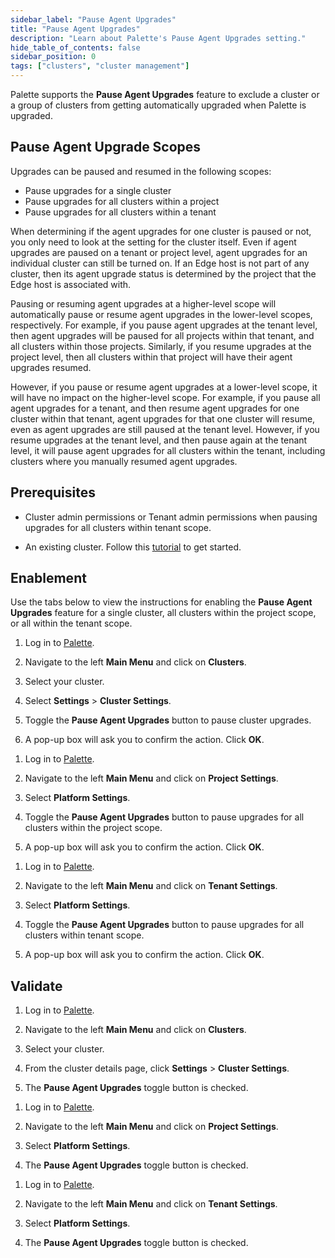 ```yaml
---
sidebar_label: "Pause Agent Upgrades"
title: "Pause Agent Upgrades"
description: "Learn about Palette's Pause Agent Upgrades setting."
hide_table_of_contents: false
sidebar_position: 0
tags: ["clusters", "cluster management"]
---
```


Palette supports the **Pause Agent Upgrades** feature to exclude a cluster or a group of clusters from getting
automatically upgraded when Palette is upgraded.

## Pause Agent Upgrade Scopes

Upgrades can be paused and resumed in the following scopes:

- Pause upgrades for a single cluster
- Pause upgrades for all clusters within a project
- Pause upgrades for all clusters within a tenant

When determining if the agent upgrades for one cluster is paused or not, you only need to look at the setting for the
cluster itself. Even if agent upgrades are paused on a tenant or project level, agent upgrades for an individual cluster
can still be turned on. If an Edge host is not part of any cluster, then its agent upgrade status is determined by the
project that the Edge host is associated with.

Pausing or resuming agent upgrades at a higher-level scope will automatically pause or resume agent upgrades in the
lower-level scopes, respectively. For example, if you pause agent upgrades at the tenant level, then agent upgrades will
be paused for all projects within that tenant, and all clusters within those projects. Similarly, if you resume upgrades
at the project level, then all clusters within that project will have their agent upgrades resumed.

However, if you pause or resume agent upgrades at a lower-level scope, it will have no impact on the higher-level scope.
For example, if you pause all agent upgrades for a tenant, and then resume agent upgrades for one cluster within that
tenant, agent upgrades for that one cluster will resume, even as agent upgrades are still paused at the tenant level.
However, if you resume upgrades at the tenant level, and then pause again at the tenant level, it will pause agent
upgrades for all clusters within the tenant, including clusters where you manually resumed agent upgrades.

## Prerequisites

- Cluster admin permissions or Tenant admin permissions when pausing upgrades for all clusters within tenant scope.

- An existing cluster. Follow this [tutorial](../../clusters.md) to get started.

## Enablement

Use the tabs below to view the instructions for enabling the **Pause Agent Upgrades** feature for a single cluster, all
clusters within the project scope, or all within the tenant scope.

<Tabs groupId="pauseUpgrades">

<TabItem value="singleCluster" label="Single Cluster">

1. Log in to [Palette](https://console.spectrocloud.com).

2. Navigate to the left **Main Menu** and click on **Clusters**.

3. Select your cluster.

4. Select **Settings** > **Cluster Settings**.

5. Toggle the **Pause Agent Upgrades** button to pause cluster upgrades.

6. A pop-up box will ask you to confirm the action. Click **OK**.

</TabItem>

<TabItem value="projectScope" label="All Clusters - Project Scope">

1. Log in to [Palette](https://console.spectrocloud.com).

2. Navigate to the left **Main Menu** and click on **Project Settings**.

3. Select **Platform Settings**.

4. Toggle the **Pause Agent Upgrades** button to pause upgrades for all clusters within the project scope.

5. A pop-up box will ask you to confirm the action. Click **OK**.

</TabItem>

<TabItem value="tenantScope" label="All Clusters - Tenant Scope">

1. Log in to [Palette](https://console.spectrocloud.com).

2. Navigate to the left **Main Menu** and click on **Tenant Settings**.

3. Select **Platform Settings**.

4. Toggle the **Pause Agent Upgrades** button to pause upgrades for all clusters within tenant scope.

5. A pop-up box will ask you to confirm the action. Click **OK**.

</TabItem>

</Tabs>

## Validate

<Tabs groupId="pauseUpgrades">

<TabItem value="singleCluster" label="Single Cluster">

1. Log in to [Palette](https://console.spectrocloud.com).

2. Navigate to the left **Main Menu** and click on **Clusters**.

3. Select your cluster.

4. From the cluster details page, click **Settings** > **Cluster Settings**.

5. The **Pause Agent Upgrades** toggle button is checked.

</TabItem>

<TabItem value="projectScope" label="All Clusters - Project Scope">

1. Log in to [Palette](https://console.spectrocloud.com).

2. Navigate to the left **Main Menu** and click on **Project Settings**.

3. Select **Platform Settings**.

4. The **Pause Agent Upgrades** toggle button is checked.

</TabItem>

<TabItem value="tenantScope" label="All Clusters - Tenant Scope">

1. Log in to [Palette](https://console.spectrocloud.com).

2. Navigate to the left **Main Menu** and click on **Tenant Settings**.

3. Select **Platform Settings**.

4. The **Pause Agent Upgrades** toggle button is checked.

</TabItem>

</Tabs>
